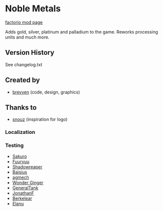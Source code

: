# Noble Metals

[factorio mod page](https://mods.factorio.com/mod/bzgold)

Adds gold, silver, platinum and palladium to the game. Reworks processing units and much more.

## Version History
See changelog.txt

## Created by
- [brevven](https://mods.factorio.com/user/brevven) (code, design, graphics)

## Thanks to 
- [snouz](https://github.com/snouz) (inspiration for logo)


### Localization


### Testing
- [Sakuro](https://mods.factorio.com/user/sakuro)
- [Fuuryuu](https://mods.factorio.com/user/fuuryuu)
- [Shadowreaper](https://mods.factorio.com/user/shadowreaper)
- [Baisius](https://mods.factorio.com/user/baisius)
- [agmech](https://mods.factorio.com/user/agmech)
- [Wonder Ginger](https://mods.factorio.com/user/WonderGinger)
- [GeneralTank](https://mods.factorio.com/user/GeneralTank)
- [JonathanF](https://mods.factorio.com/user/JonathanF)
- [Berkelear](https://mods.factorio.com/user/Berkelear)
- [Elanu](https://mods.factorio.com/user/elanu)
